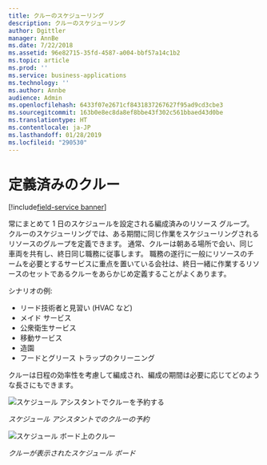 ```yaml
---
title: クルーのスケジューリング
description: クルーのスケジューリング
author: Dgittler
manager: AnnBe
ms.date: 7/22/2018
ms.assetid: 96e82715-35fd-4587-a004-bbf57a14c1b2
ms.topic: article
ms.prod: ''
ms.service: business-applications
ms.technology: ''
ms.author: Annbe
audience: Admin
ms.openlocfilehash: 6433f07e2671cf8431837267627f95ad9cd3cbe3
ms.sourcegitcommit: 163b0e8ec8da8ef8bbe43f302c561bbaed43d0be
ms.translationtype: HT
ms.contentlocale: ja-JP
ms.lasthandoff: 01/28/2019
ms.locfileid: "290530"
---
```

#  <a name="predefined-crews"></a>定義済みのクルー

[!include[field-service banner](../../../includes/field-service.md)]

常にまとめて 1 日のスケジュールを設定される編成済みのリソース グループ。 クルーのスケジューリングでは、ある期間に同じ作業をスケジューリングされるリソースのグループを定義できます。 通常、クルーは朝ある場所で会い、同じ車両を共有し、終日同じ職務に従事します。 職務の遂行に一般にリソースのチームを必要とするサービスに重点を置いている会社は、終日一緒に作業するリソースのセットであるクルーをあらかじめ定義することがよくあります。

シナリオの例:

- リード技術者と見習い (HVAC など)
- メイド サービス
- 公衆衛生サービス
- 移動サービス
- 造園
- フードとグリース トラップのクリーニング

クルーは日程の効率性を考慮して編成され、編成の期間は必要に応じてどのような長さにもできます。

![スケジュール アシスタントでクルーを予約する](media/Crew-Book-Expanded.png "スケジュール アシスタントでクルーを予約する")
<!-- picture -->

*スケジュール アシスタントでのクルーの予約*

![スケジュール ボード上のクルー](media/Bookings-for-entire-crew.png "スケジュール ボード上のクルー")
<!-- picture -->

*クルーが表示されたスケジュール ボード*

